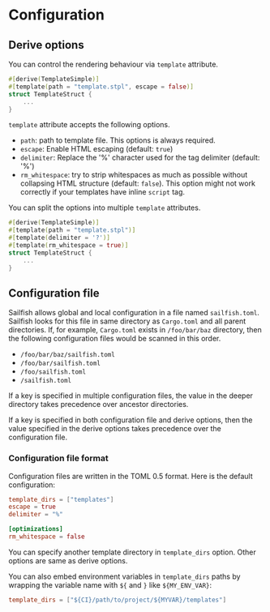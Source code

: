 # Configuration

## Derive options

You can control the rendering behaviour via `template` attribute.

``` rust
#[derive(TemplateSimple)]
#[template(path = "template.stpl", escape = false)]
struct TemplateStruct {
    ...
}
```

`template` attribute accepts the following options.

- `path`: path to template file. This options is always required.
- `escape`: Enable HTML escaping (default: `true`)
- `delimiter`: Replace the '%' character used for the tag delimiter (default: '%')
- `rm_whitespace`: try to strip whitespaces as much as possible without collapsing HTML structure (default: `false`). This option might not work correctly if your templates have inline `script` tag.

You can split the options into multiple `template` attributes.

``` rust
#[derive(TemplateSimple)]
#[template(path = "template.stpl")]
#[template(delimiter = '?')]
#[template(rm_whitespace = true)]
struct TemplateStruct {
    ...
}
```

## Configuration file

Sailfish allows global and local configuration in a file named `sailfish.toml`. Sailfish looks for this file in same directory as `Cargo.toml` and all parent directories.
If, for example, `Cargo.toml` exists in `/foo/bar/baz` directory, then the following configuration files would be scanned in this order.

- `/foo/bar/baz/sailfish.toml`
- `/foo/bar/sailfish.toml`
- `/foo/sailfish.toml`
- `/sailfish.toml`

If a key is specified in multiple configuration files, the value in the deeper directory takes precedence over ancestor directories.

If a key is specified in both configuration file and derive options, then the value specified in the derive options takes precedence over the configuration file.

### Configuration file format

Configuration files are written in the TOML 0.5 format. Here is the default configuration:

``` toml
template_dirs = ["templates"]
escape = true
delimiter = "%"

[optimizations]
rm_whitespace = false
```

You can specify another template directory in `template_dirs` option. Other options are same as derive options.

You can also embed environment variables in `template_dirs` paths by wrapping the variable name with `${` and `}` like `${MY_ENV_VAR}`:

```toml
template_dirs = ["${CI}/path/to/project/${MYVAR}/templates"]
```

